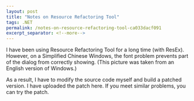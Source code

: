 ```yaml
---
layout: post
title: "Notes on Resource Refactoring Tool"
tags: .NET
permalink: /notes-on-resource-refactoring-tool-ca033dacf091
excerpt_separator: <!--more-->
---
```

I have been using Resource Refactoring Tool for a long time (with ResEx). However, on a Simplified Chinese Windows, the font problem prevents part of the dialog from correctly showing. (This picture was taken from an English version of Windows.)

As a result, I have to modify the source code myself and build a patched version. I have uploaded the patch here. If you meet similar problems, you can try the patch.
<!--more-->
